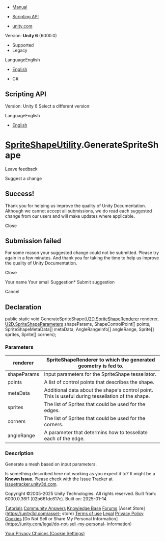 [ ]()

  * [Manual](../Manual/index.html)
  * [Scripting API](../ScriptReference/index.html)

  * [unity.com](https://unity.com/)

Version: **Unity 6** (6000.0)

  * Supported
  * Legacy

LanguageEnglish

  * [English]()

  * C#

[ ](https://docs.unity3d.com)

## Scripting API

Version: Unity 6 Select a different version

LanguageEnglish

  * [English]()

#  [SpriteShapeUtility](U2D.SpriteShapeUtility.html).GenerateSpriteShape

Leave feedback

Suggest a change

## Success!

Thank you for helping us improve the quality of Unity Documentation. Although
we cannot accept all submissions, we do read each suggested change from our
users and will make updates where applicable.

Close

## Submission failed

For some reason your suggested change could not be submitted. Please <a>try
again</a> in a few minutes. And thank you for taking the time to help us
improve the quality of Unity Documentation.

Close

Your name Your email Suggestion* Submit suggestion

Cancel

[ ]()

## Declaration

public static void
GenerateSpriteShape([U2D.SpriteShapeRenderer](U2D.SpriteShapeRenderer.html)
renderer, [U2D.SpriteShapeParameters](U2D.SpriteShapeParameters.html)
shapeParams, ShapeControlPoint[] points, SpriteShapeMetaData[] metaData,
AngleRangeInfo[] angleRange, Sprite[] sprites, Sprite[] corners);

### Parameters

renderer | SpriteShapeRenderer to which the generated geometry is fed to.  
---|---  
shapeParams | Input parameters for the SpriteShape tessellator.  
points | A list of control points that describes the shape.  
metaData | Additional data about the shape's control point. This is useful during tessellation of the shape.  
sprites | The list of Sprites that could be used for the edges.  
corners | The list of Sprites that could be used for the corners.  
angleRange | A parameter that determins how to tessellate each of the edge.  
  
### Description

Generate a mesh based on input parameters.

Is something described here not working as you expect it to? It might be a
**Known Issue**. Please check with the Issue Tracker at
[issuetracker.unity3d.com](https://issuetracker.unity3d.com).

Copyright ©2005-2025 Unity Technologies. All rights reserved. Built from:
6000.0.36f1 (02b661dc617c). Built on: 2025-01-14.

[Tutorials](https://unity3d.com/learn) [Community
Answers](https://answers.unity3d.com) [Knowledge
Base](https://support.unity3d.com/hc/en-us)
[Forums](https://forum.unity3d.com) [Asset Store](https://unity3d.com/asset-
store) [Terms of use](https://docs.unity3d.com/Manual/TermsOfUse.html)
[Legal](https://unity.com/legal) [Privacy
Policy](https://unity.com/legal/privacy-policy)
[Cookies](https://unity.com/legal/cookie-policy) [Do Not Sell or Share My
Personal Information](https://unity.com/legal/do-not-sell-my-personal-
information)

[Your Privacy Choices (Cookie Settings)](javascript:void\(0\);)


